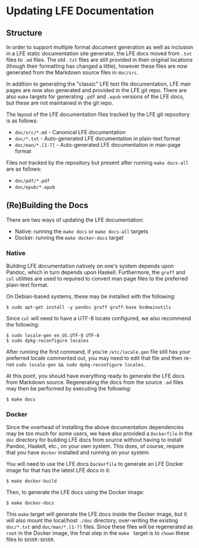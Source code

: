 # Updating LFE Documentation

## Structure

In order to support multiple format document generation as well as inclusion
in a LFE static documentation site generator, the LFE docs moved from ``.txt``
files to ``.md`` files. The old ``.txt`` files are still provided in their
original locations (though their formatting has changed a little), however
these files are now generated from the Markdown source files in ``doc/src``.

In addition to generating the "classic" LFE text file documentation, LFE man
pages are now also generated and provided in the LFE git repo. There are
also ``make`` targets for generating ``.pdf`` and ``.epub`` versions of the
LFE docs, but these are not maintained in the git repo.

The layout of the LFE documentation files tracked by the LFE git repository is
as follows:

* ``doc/src/*.md`` - Canonical LFE documentation
* ``doc/*.txt`` - Auto-generated LFE documentation in plain-text format
* ``doc/man/*.[1-7]`` - Auto-generated LFE documentation in man-page format

Files not tracked by the repository but present after running ``make docs-all``
are as follows:

* ``doc/pdf/*.pdf``
* ``doc/epub/*.epub``


## (Re)Building the Docs

There are two ways of updating the LFE documentation:

* Native: running the ``make docs`` or ``make docs-all`` targets
* Docker: running the ``make docker-docs`` target


### Native

Building LFE documentation natively on one's system depends upon Pandoc, which
in turn depends upon Haskell. Furthermore, the ``groff`` and ``col`` utilities
are used to required to convert man page files to the preferred plain-text
format.

On Debian-based systems, these may be installed with the following:

```
$ sudo apt-get install -y pandoc groff groff-base bsdmainutils
```

Since ``col`` will need to have a UTF-8 locate configured, we also recommend
the following:

```
$ sudo locale-gen en_US.UTF-8 UTF-8
$ sudo dpkg-reconfigure locales
```

After running the first command, if you're ``/etc/locale.gen`` file still has
your preferred locale commented out, you may need to edit that file and then
re-run ``sudo locale-gen && sudo dpkg-reconfigure locales``.

At this point, you should have everything ready to generate the LFE docs from
Markdown source. Regenerating the docs from the source ``.md`` files may then
be performed by executing the following:

```
$ make docs
```


### Docker

Since the overhead of installing the above documentation dependencies may be
too much for some users, we have also provided a ``Dockerfile`` in the ``doc``
directory for building LFE docs from source without having to install Pandoc,
Haskell, etc., on your own system. This does, of course, require that you have
``docker`` installed and running on your system.

You will need to use the LFE docs ``Dockerfile`` to generate an LFE Docker
image for that has the latest LFE docs in it:

```
$ make docker-build
```

Then, to generate the LFE docs using the Docker image:

```
$ make docker-docs
```

This ``make`` target will generate the LFE docs inside the Docker image, but
it will also mount the local/host ``./doc`` directory, over-writing the
existing ``doc/*.txt`` and ``doc/man/*.[1-7]`` files.  Since these files
will be regenerated as ``root`` in the Docker image, the final step in the
``make `` target is to ``chown`` these files to ``$USER:$USER``.
